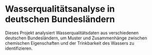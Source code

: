 # Wasserqualitätsanalyse in deutschen Bundesländern
Dieses Projekt analysiert Wasserqualitätsdaten aus verschiedenen deutschen Bundesländern, um Muster und Zusammenhänge zwischen chemischen Eigenschaften und der Trinkbarkeit des Wassers zu identifizieren.
 
